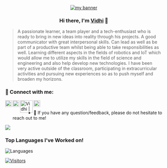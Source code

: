<p align="center">
  <a href="https://github.com/vidhi09-tech/" target="_blank" rel="noreferrer"><img src="https://user-images.githubusercontent.com/63573906/151293073-8a98872e-f72f-43b1-b063-32b0bd7faef0.png" alt="my banner"></a>
</p>

<h3 align="center">
Hi there, I'm <a href="https://github.com/vidhi09-tech/" target="_blank" rel="noreferrer">Vidhi</a> 👋
</h3>


>A passionate learner, a team player and a tech-enthusiast who is ready to bring in new ideas into reality through his projects. A good communicator with great interpersonal skills. Can lead as well as be part of a productive team whilst being able to take responsibilities as well. Learning different aspects in the fields of robotics and IoT which would allow me to utilize my skills in the field of science and engineering and also help develop new technologies. I have been very active outside of the classroom, participating in extracurricular activities and pursuing new experiences so as to push myself and broaden my horizons.

### 🤝 Connect with me:

<a href="https://www.linkedin.com/in/vidhi-kumari-23964a176/"><img align="left" src="https://raw.githubusercontent.com/yushi1007/yushi1007/main/images/linkedin.svg" alt="Vidhi | LinkedIn" width="21px"/></a>
<a href="https://www.instagram.com/the_creative_artist____/?hl=en"><img align="left" src="https://raw.githubusercontent.com/yushi1007/yushi1007/main/images/instagram.svg" alt="Vidhi | Instagram" width="21px"/></a>
<a href="https://www.youtube.com/channel/UCLAmQpr6m8RKTS7ElsHBm4Q"><img align="left" src="https://user-images.githubusercontent.com/63573906/151295467-0a1a0b86-b2f6-4ee2-8a75-b4d7ff81498f.png" alt="Vidhi | Medium" width="40px"/></a>
<a href="https://dev.to/vidhi09tech"><img align="left" src="https://user-images.githubusercontent.com/63573906/151296380-748d1f2b-0053-4b2f-89a3-1973ede3e287.png" alt="Vidhi | Medium" width="21px"/></a>
</br>
- 💬 If you have any question/feedback, please do not hesitate to reach out to me!

<!--
**vidhi09-tech/vidhi09-tech** is a ✨ _special_ ✨ repository because its `README.md` (this file) appears on your GitHub profile.



Here are some ideas to get you started:

- 🔭 I’m currently working on ...
- 🌱 I’m currently learning ...
- 👯 I’m looking to collaborate on ...
- 🤔 I’m looking for help with ...
- 💬 Ask me about ...
- 📫 How to reach me: ...
- 😄 Pronouns: ...
- ⚡ Fun fact: ...
-->
<img src="https://github-readme-stats.vercel.app/api?username=vidhi09-tech&&show_icons=true&title_color=ffffff&icon_color=bb2acf&text_color=daf7dc&bg_color=151515">


### Top Languages I've Worked on!
![Languages](https://github-readme-stats.anuraghazra1.vercel.app/api/top-langs/?username=vidhi09-tech&layout=compact&theme=chartreuse-dark)

[![Visitors](https://visitor-badge.glitch.me/badge?page_id=vidhi09-tech.vidhi09-tech)](https://github.com/vidhi09-tech)
